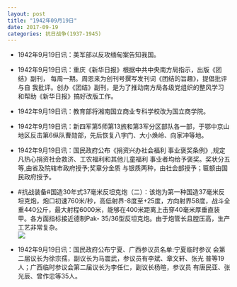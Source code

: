 ```yaml
---
layout: post
title: "1942年09月19日"
date: 2017-09-19
categories: 抗日战争(1937-1945)
---
```


<meta name="referrer" content="no-referrer" />

- 1942年9月19日讯：美军部以反攻缅甸案告知我国。 

- 1942年9月19日讯：重庆《新华日报》根据中共中央南方局指示，出版《团结》副刊， 每周一期。周恩来为创刊号撰写发刊词《团结的旨趣》，提倡批评与自 我批评。创办《团结》副刊，是为了推动南方局各级党组织的整风学习 和帮助《新华日报》搞好改版工作。 

- 1942年9月19日讯：教育部将湘南国立商业专科学校改为国立商学院。 

- 1942年9月19日讯：新四军第5师第13旅和第3军分区部队各一部，于鄂中京山地区反击第6纵队曹勋部，先后恢复八字门、大小焕岭、向家冲等地。 

- 1942年9月19日讯：国民政府公布《捐资兴办社会福利 事业褒奖条例》,规定凡热心捐资社会救济、工农福利和其他儿童福利 事业者均给予褒奖。奖状分五等,由省及院辖市政府授予;奖章分金质 与银质两种，由社会部授予；匾额由国民政府授予。 

- #抗战装备#国造30年式37毫米反坦克炮（二）：该炮为第一种国造37毫米反坦克炮，炮口初速760米/秒，高低射界-8度至+25度，方向射界58度，战斗全重440公斤，最大射程6000米，能够在400米距离上击穿40毫米厚垂直装甲。各方面指标接近德制Pak- 35/36型反坦克炮。由于炮管长且膛压高，生产工艺非常复杂。 <br/><img src="https://wx3.sinaimg.cn/large/aca367d8ly1fjon54bsuoj20dk0ig0w6.jpg" />

- 1942年9月19日讯：国民政府公布宁夏、广西参议员名单:宁夏临时参议 会第二届议长为徐宗孺，副议长为马震武，参议员有李斌、章文轩、张光 普等19人；广西临时参议会第二届议长为李任仁，副议长杨暄，参议员 有唐民亚、张光辰、曾作忠等35人。 

